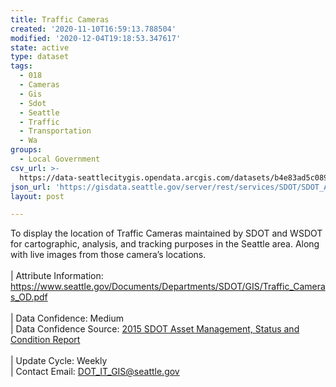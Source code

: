 ```yaml
---
title: Traffic Cameras
created: '2020-11-10T16:59:13.788504'
modified: '2020-12-04T19:18:53.347617'
state: active
type: dataset
tags:
  - 018
  - Cameras
  - Gis
  - Sdot
  - Seattle
  - Traffic
  - Transportation
  - Wa
groups:
  - Local Government
csv_url: >-
  https://data-seattlecitygis.opendata.arcgis.com/datasets/b4e83ad5c089451bb99cce429c5b4659_9.csv?outSR=%7B%22latestWkid%22%3A2926%2C%22wkid%22%3A2926%7D
json_url: 'https://gisdata.seattle.gov/server/rest/services/SDOT/SDOT_Assets/MapServer/9'
layout: post

---
```

To display the location of Traffic Cameras maintained by SDOT and WSDOT for cartographic, analysis, and tracking purposes in the Seattle area.  Along with live images from those camera’s locations.  <br /><br />| Attribute Information: <a href='https://www.seattle.gov/Documents/Departments/SDOT/GIS/Traffic_Cameras_OD.pdf' rel='nofollow ugc' target='_blank'>
https://www.seattle.gov/Documents/Departments/SDOT/GIS/Traffic_Cameras_OD.pdf</a> <br /><br />| Data Confidence: Medium   
<br />| Data Confidence Source: <a href='https://www.seattle.gov/Documents/Departments/SDOT/About/SDOT2015SCReportFinal12-7-2015.pdf' rel='nofollow ugc' target='_blank'>2015 SDOT Asset Management, Status and Condition Report</a> <br /><br />| Update Cycle: Weekly <br />| Contact Email: <a href='mailto:DOT_IT_GIS@seattle.gov' rel='nofollow ugc' target='_blank'>DOT_IT_GIS@seattle.gov</a>
